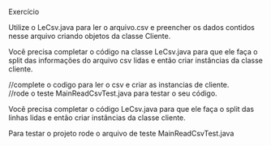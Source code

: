 

Exercício

Utilize o LeCsv.java  para ler o arquivo.csv e preencher os dados contidos nesse arquivo criando objetos da classe Cliente. <br>

Você precisa completar o código na classe LeCsv.java para que ele faça o split das informações do arquivo csv lidas e então criar instâncias da classe cliente.<br>
 
 //complete o codigo para ler o csv e criar as instancias de cliente.<br>
 //rode o teste MainReadCsvTest.java para testar o seu código.<br>

Você precisa completar o código LeCsv.java para que ele faça o split das linhas lidas e então criar instâncias da classe cliente.<br>

Para testar o projeto rode o arquivo de teste MainReadCsvTest.java
